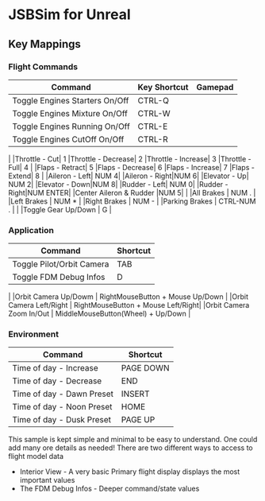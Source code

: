 ﻿# JSBSim for Unreal

## Key Mappings
### Flight Commands
|Command|Key Shortcut|Gamepad  
|-|-|-|
|Toggle Engines Starters On/Off| CTRL-Q |
|Toggle Engines Mixture On/Off| CTRL-W |
|Toggle Engines Running On/Off | CTRL-E |
|Toggle Engines CutOff On/Off  | CTRL-R |
|
|Throttle - Cut| 1
|Throttle - Decrease| 2
|Throttle - Increase| 3
|Throttle - Full| 4
|
|Flaps - Retract| 5
|Flaps - Decrease| 6
|Flaps - Increase| 7
|Flaps - Extend| 8
|
|Aileron - Left| NUM 4|
|Aileron - Right|NUM 6|
|Elevator - Up| NUM 2|
|Elevator - Down|NUM 8|
|Rudder - Left| NUM 0|
|Rudder - Right|NUM ENTER|
|Center Aileron & Rudder |NUM 5|
|
|All Brakes | NUM . |
|Left Brakes | NUM * |
|Right Brakes | NUM - |
|Parking Brakes | CTRL-NUM . |
|
|Toggle Gear Up/Down | G |



### Application
|Command|Shortcut|
|-|-|
|Toggle Pilot/Orbit Camera | TAB |
|Toggle FDM Debug Infos | D |
|
|Orbit Camera Up/Dowm | RightMouseButton + Mouse Up/Down |
|Orbit Camera Left/Right | RightMouseButton + Mouse Left/Right|
|Orbit Camera Zoom In/Out | MiddleMouseButton(Wheel) + Up/Down |

### Environment

|Command|Shortcut|
|-|-|
|Time of day - Increase| PAGE DOWN|
|Time of day - Decrease| END|
|Time of day - Dawn Preset| INSERT|
|Time of day - Noon Preset| HOME|
|Time of day - Dusk Preset| PAGE UP|


This sample is kept simple and minimal to be easy to understand. One could add many ore details as needed! 
There are two different ways to access to flight model data
 - Interior View - A very basic Primary flight display displays the most important values
 - The FDM Debug Infos - Deeper command/state values
